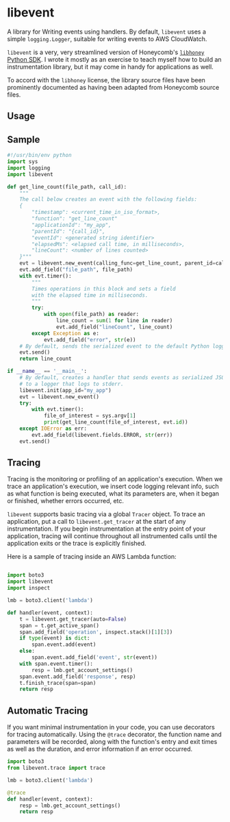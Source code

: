 # libevent

A library for Writing events using handlers. By default, `libevent` uses a
simple `logging.Logger`, suitable for writing events to AWS CloudWatch.

`libevent` is a very, very streamlined version of Honeycomb's [`libhoney` Python
SDK](https://github.com/honeycombio/libhoney-py). I wrote it mostly as an
exercise to teach myself how to build an instrumentation library, but it may
come in handy for applications as well.

To accord with the `libhoney` license, the library source files have been
prominently documented as having been adapted from Honeycomb source files.

## Usage

## Sample

```python
#!/usr/bin/env python
import sys
import logging
import libevent

def get_line_count(file_path, call_id):
    """
    The call below creates an event with the following fields:
    {
        "timestamp": <current_time_in_iso_format>,
        "function": "get_line_count"
        "applicationId": "my_app",
        "parentId": "{call_id}",
        "eventId": <generated string identifier>
        "elapsedMs": <elapsed call time, in milliseconds>,
        "lineCount": <number of lines counted>
    }"""
    evt = libevent.new_event(calling_func=get_line_count, parent_id=call_id)
    evt.add_field("file_path", file_path)
    with evt.timer():
        """
        Times operations in this block and sets a field 
        with the elapsed time in milliseconds.
        """
        try:
            with open(file_path) as reader:
                line_count = sum(1 for line in reader)
                evt.add_field("lineCount", line_count)
        except Exception as e:
            evt.add_field("error", str(e))
    # By default, sends the serialized event to the default Python logger.
    evt.send()
    return line_count

if __name__ == '__main__':
    # By default, creates a handler that sends events as serialized JSON
    # to a logger that logs to stderr.
    libevent.init(app_id="my_app")
    evt = libevent.new_event()
    try:
        with evt.timer():
            file_of_interest = sys.argv[1]
            print(get_line_count(file_of_interest, evt.id))
    except IOError as err:
        evt.add_field(libevent.fields.ERROR, str(err))
    evt.send()
```

## Tracing

Tracing is the monitoring or profiling of an application's execution. When we
trace an application's execution, we insert code logging relevant info, such
as what function is being executed, what its parameters are, when it began or
finished, whether errors occurred, etc.

`libevent` supports basic tracing via a global `Tracer` object. To trace an
application, put a call to `libevent.get_tracer` at the start of any
instrumentation. If you begin instrumentation at the entry point of your
application, tracing will continue throughout all instrumented calls until the
application exits or the trace is explicitly finished.

Here is a sample of tracing inside an AWS Lambda function:

```python

import boto3
import libevent
import inspect

lmb = boto3.client('lambda')

def handler(event, context):
    t = libevent.get_tracer(auto=False)
    span = t.get_active_span()
    span.add_field('operation', inspect.stack()[1][3])
    if type(event) is dict:
        span.event.add(event)
    else:
        span.event.add_field('event', str(event))
    with span.event.timer():
        resp = lmb.get_account_settings()
    span.event.add_field('response', resp)
    t.finish_trace(span=span)
    return resp
```

## Automatic Tracing

If you want minimal instrumentation in your code, you can use decorators for
tracing automatically. Using the `@trace` decorator, the function name and
parameters will be recorded, along with the function's entry and exit times
as well as the duration, and error information if an error occurred.
```python
import boto3
from libevent.trace import trace

lmb = boto3.client('lambda')

@trace
def handler(event, context):
    resp = lmb.get_account_settings()
    return resp
```